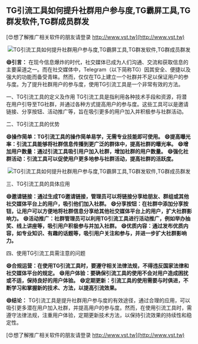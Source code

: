 ## **TG引流工具如何提升社群用户参与度,TG霸屏工具,TG群发软件,TG群成员群发**

[😍想了解推广相关软件的朋友请登录 http://www.vst.tw](http://www.vst.tw)

 <center><img src="https://vst.tw/MP4/tuiguang/png/6.png" alt="TG引流工具如何提升社群用户参与度,TG霸屏工具,TG群发软件,TG群成员群发"></center>

**😄引言：**
在现今信息爆炸的时代，社交媒体已成为人们沟通、交流和获取信息的主要渠道之一。而在社交媒体中，Telegram（以下简称TG）因其安全、便捷以及强大的功能而备受青睐。然而，仅仅在TG上建立一个社群并不足以保证用户的参与度。为了提升社群用户的参与度，使用TG引流工具是一个非常有效的方法。

一、TG引流工具的定义及作用
TG引流工具是指利用各种技术手段和资源，将潜在用户引导至TG社群，并通过各种方式提高用户的参与度。这些工具可以是邀请链接、分享按钮、活动推广等，旨在吸引更多的用户加入并积极参与社群活动。

二、TG引流工具的优势

**😄操作简单：TG引流工具的操作简单易学，无需专业技能即可使用。**
**😄提高曝光率：引流工具能够将社群信息传播到更广泛的群体中，提高社群的曝光率。**
**😄增加用户数量：通过引流工具吸引用户加入社群，增加社群的用户数量。**
**😄强化社群活动：引流工具可以促使用户更多地参与社群活动，提高社群的活跃度。**

 <center><img src="https://vst.tw/MP4/tuiguang/png/7.png" alt="TG引流工具如何提升社群用户参与度,TG霸屏工具,TG群发软件,TG群成员群发"></center>

三、TG引流工具的具体应用

**😄邀请链接：通过生成TG邀请链接，管理员可以将链接分享给朋友、群组或其他社交媒体平台上的用户，吸引他们加入社群。**
**😄分享按钮：在社群中添加分享按钮，让用户可以方便地将社群信息分享给其他社交媒体平台上的用户，扩大社群影响力。**
**😄活动推广：社群管理员可以利用TG引流工具进行活动推广，例如举办抽奖、线上讲座等，吸引用户积极参与并加入社群。**
**😄优质内容：通过发布优质内容，如专业知识、有趣的话题等，吸引用户关注和参与，并进一步扩大社群影响力。**

四、使用TG引流工具需注意的问题

**😄合规运营：在使用TG引流工具时，要遵守相关法律法规，不得违反国家法律和社交媒体平台的规定。**
**😄用户体验：要确保引流工具的使用不会对用户造成困扰或不适，保持良好的用户体验。**
**😄定期更新：引流工具的使用需要与时俱进，不断学习和掌握新的技术、方法，以提高引流效果。**

**😄结论：**
TG引流工具是提升社群用户参与度的有效途径，通过合理的应用，可以吸引更多潜在用户加入社群，并提高用户的参与度。然而，在使用引流工具时，需遵守法律法规，注重用户体验，定期更新技术方法，以保持引流效果的持续性和稳定性。

[😍想了解推广相关软件的朋友请登录 http://www.vst.tw](http://www.vst.tw)



